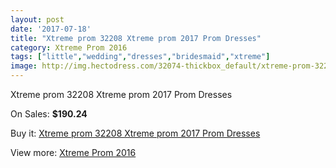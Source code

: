 ```yaml
---
layout: post
date: '2017-07-18'
title: "Xtreme prom 32208 Xtreme prom 2017 Prom Dresses"
category: Xtreme Prom 2016
tags: ["little","wedding","dresses","bridesmaid","xtreme"]
image: http://img.hectodress.com/32074-thickbox_default/xtreme-prom-32208-xtreme-prom-2012-prom-dresses.jpg
---
```

Xtreme prom 32208 Xtreme prom 2017 Prom Dresses

On Sales: **$190.24**
<a href="https://www.hectodress.com/xtreme-prom-2013/14603-xtreme-prom-32208-xtreme-prom-2012-prom-dresses.html"><amp-img layout="responsive" width="600" height="600" src="//img.hectodress.com/32074-thickbox_default/xtreme-prom-32208-xtreme-prom-2012-prom-dresses.jpg" alt="Xtreme prom 32208 Xtreme prom 2017 Prom Dresses 0" /></a>

Buy it: [Xtreme prom 32208 Xtreme prom 2017 Prom Dresses](https://www.hectodress.com/xtreme-prom-2013/14603-xtreme-prom-32208-xtreme-prom-2012-prom-dresses.html "Xtreme prom 32208 Xtreme prom 2017 Prom Dresses")

View more: [Xtreme Prom 2016](https://www.hectodress.com/262-xtreme-prom-2013 "Xtreme Prom 2016")